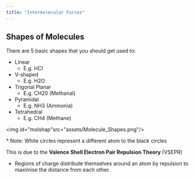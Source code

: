 ```yaml
---
title: "Intermolecular Forces"
---
```


## Shapes of Molecules

There are 5 basic shapes that you should get used to:
- Linear
	- E.g. HCl
- V-shaped
	- E.g. H2O
- Trigonal Planar
	- E.g. CH20 (Methanal)
- Pyramidal
	- E.g. NH3 (Ammonia)
- Tetrahedral
	- E.g. CH4 (Methane)


<img id="molshap"src="assets/Molecule_Shapes.png"/>


\* Note: White circles represent a different atom to the black circles

This is due to the **Valence Shell Electron Pair Repulsion Theory** (VSEPR)
- Regions of charge distribute themselves around an atom by repulsion to maximise the distance from each other.
